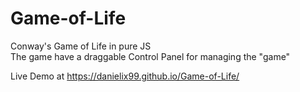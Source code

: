 # Game-of-Life
Conway's Game of Life in pure JS  
The game have a draggable Control Panel for managing the "game"

Live Demo at https://danielix99.github.io/Game-of-Life/
